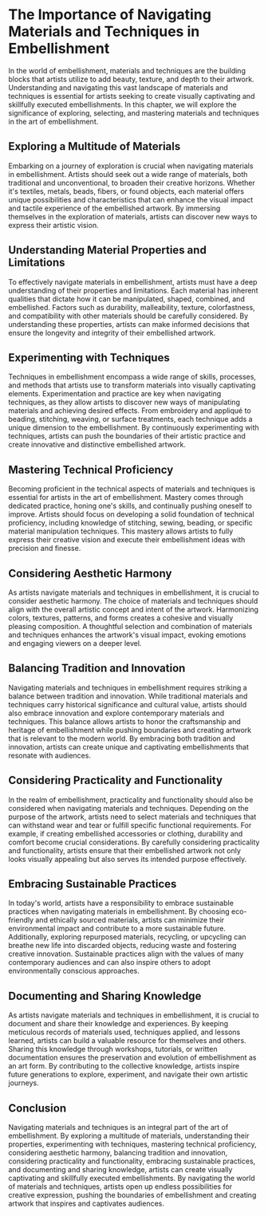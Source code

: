 The Importance of Navigating Materials and Techniques in Embellishment
==================================================================================

In the world of embellishment, materials and techniques are the building blocks that artists utilize to add beauty, texture, and depth to their artwork. Understanding and navigating this vast landscape of materials and techniques is essential for artists seeking to create visually captivating and skillfully executed embellishments. In this chapter, we will explore the significance of exploring, selecting, and mastering materials and techniques in the art of embellishment.

Exploring a Multitude of Materials
----------------------------------

Embarking on a journey of exploration is crucial when navigating materials in embellishment. Artists should seek out a wide range of materials, both traditional and unconventional, to broaden their creative horizons. Whether it's textiles, metals, beads, fibers, or found objects, each material offers unique possibilities and characteristics that can enhance the visual impact and tactile experience of the embellished artwork. By immersing themselves in the exploration of materials, artists can discover new ways to express their artistic vision.

Understanding Material Properties and Limitations
-------------------------------------------------

To effectively navigate materials in embellishment, artists must have a deep understanding of their properties and limitations. Each material has inherent qualities that dictate how it can be manipulated, shaped, combined, and embellished. Factors such as durability, malleability, texture, colorfastness, and compatibility with other materials should be carefully considered. By understanding these properties, artists can make informed decisions that ensure the longevity and integrity of their embellished artwork.

Experimenting with Techniques
-----------------------------

Techniques in embellishment encompass a wide range of skills, processes, and methods that artists use to transform materials into visually captivating elements. Experimentation and practice are key when navigating techniques, as they allow artists to discover new ways of manipulating materials and achieving desired effects. From embroidery and appliqué to beading, stitching, weaving, or surface treatments, each technique adds a unique dimension to the embellishment. By continuously experimenting with techniques, artists can push the boundaries of their artistic practice and create innovative and distinctive embellished artwork.

Mastering Technical Proficiency
-------------------------------

Becoming proficient in the technical aspects of materials and techniques is essential for artists in the art of embellishment. Mastery comes through dedicated practice, honing one's skills, and continually pushing oneself to improve. Artists should focus on developing a solid foundation of technical proficiency, including knowledge of stitching, sewing, beading, or specific material manipulation techniques. This mastery allows artists to fully express their creative vision and execute their embellishment ideas with precision and finesse.

Considering Aesthetic Harmony
-----------------------------

As artists navigate materials and techniques in embellishment, it is crucial to consider aesthetic harmony. The choice of materials and techniques should align with the overall artistic concept and intent of the artwork. Harmonizing colors, textures, patterns, and forms creates a cohesive and visually pleasing composition. A thoughtful selection and combination of materials and techniques enhances the artwork's visual impact, evoking emotions and engaging viewers on a deeper level.

Balancing Tradition and Innovation
----------------------------------

Navigating materials and techniques in embellishment requires striking a balance between tradition and innovation. While traditional materials and techniques carry historical significance and cultural value, artists should also embrace innovation and explore contemporary materials and techniques. This balance allows artists to honor the craftsmanship and heritage of embellishment while pushing boundaries and creating artwork that is relevant to the modern world. By embracing both tradition and innovation, artists can create unique and captivating embellishments that resonate with audiences.

Considering Practicality and Functionality
------------------------------------------

In the realm of embellishment, practicality and functionality should also be considered when navigating materials and techniques. Depending on the purpose of the artwork, artists need to select materials and techniques that can withstand wear and tear or fulfill specific functional requirements. For example, if creating embellished accessories or clothing, durability and comfort become crucial considerations. By carefully considering practicality and functionality, artists ensure that their embellished artwork not only looks visually appealing but also serves its intended purpose effectively.

Embracing Sustainable Practices
-------------------------------

In today's world, artists have a responsibility to embrace sustainable practices when navigating materials in embellishment. By choosing eco-friendly and ethically sourced materials, artists can minimize their environmental impact and contribute to a more sustainable future. Additionally, exploring repurposed materials, recycling, or upcycling can breathe new life into discarded objects, reducing waste and fostering creative innovation. Sustainable practices align with the values of many contemporary audiences and can also inspire others to adopt environmentally conscious approaches.

Documenting and Sharing Knowledge
---------------------------------

As artists navigate materials and techniques in embellishment, it is crucial to document and share their knowledge and experiences. By keeping meticulous records of materials used, techniques applied, and lessons learned, artists can build a valuable resource for themselves and others. Sharing this knowledge through workshops, tutorials, or written documentation ensures the preservation and evolution of embellishment as an art form. By contributing to the collective knowledge, artists inspire future generations to explore, experiment, and navigate their own artistic journeys.

Conclusion
----------

Navigating materials and techniques is an integral part of the art of embellishment. By exploring a multitude of materials, understanding their properties, experimenting with techniques, mastering technical proficiency, considering aesthetic harmony, balancing tradition and innovation, considering practicality and functionality, embracing sustainable practices, and documenting and sharing knowledge, artists can create visually captivating and skillfully executed embellishments. By navigating the world of materials and techniques, artists open up endless possibilities for creative expression, pushing the boundaries of embellishment and creating artwork that inspires and captivates audiences.
